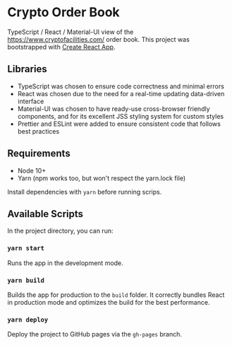 # Crypto Order Book

TypeScript / React / Material-UI view of the https://www.cryptofacilities.com/
order book. This project was bootstrapped with
[Create React App](https://github.com/facebook/create-react-app).

## Libraries

- TypeScript was chosen to ensure code correctness and minimal errors
- React was chosen due to the need for a real-time updating data-driven interface
- Material-UI was chosen to have ready-use cross-browser friendly components, and for its excellent JSS styling system for custom styles
- Prettier and ESLint were added to ensure consistent code that follows best practices

## Requirements

- Node 10+
- Yarn (npm works too, but won't respect the yarn.lock file)

Install dependencies with `yarn` before running scrips.

## Available Scripts

In the project directory, you can run:

### `yarn start`

Runs the app in the development mode.

### `yarn build`

Builds the app for production to the `build` folder. It correctly bundles React
in production mode and optimizes the build for the best performance.

### `yarn deploy`

Deploy the project to GitHub pages via the `gh-pages` branch.
